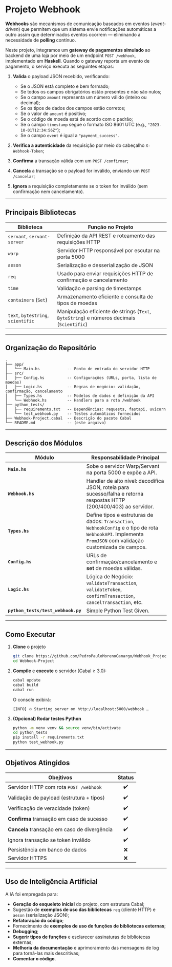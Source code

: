# Projeto Webhook

**Webhooks** são mecanismos de comunicação baseados em eventos (*event-driven*) que permitem que um sistema envie notificações automáticas a outro assim que determinados eventos ocorrem — eliminando a necessidade de **polling** contínuo.

Neste projeto, integramos um **gateway de pagamentos simulado** ao backend de uma loja por meio de um endpoint `POST /webhook`, implementado em **Haskell**. Quando o gateway reporta um evento de pagamento, o serviço executa as seguintes etapas:

1. **Valida** o payload JSON recebido, verificando:

   - Se o JSON está completo e bem formado;
   - Se todos os campos obrigatórios estão presentes e não são nulos;
   - Se o campo `amount` representa um número válido (inteiro ou decimal);
   - Se os tipos de dados dos campos estão corretos;
   - Se o valor de `amount` é positivo;
   - Se o código de moeda está de acordo com o padrão;
   - Se o campo `timestamp` segue o formato ISO 8601 UTC (e.g., `"2023-10-01T12:34:56Z"`);
   - Se o campo `event` é igual a `"payment_success"`.

2. **Verifica a autenticidade** da requisição por meio do cabeçalho `X-Webhook-Token`;

3. **Confirma** a transação válida com um `POST /confirmar`;

4. **Cancela** a transação se o payload for inválido, enviando um `POST /cancelar`;

5. **Ignora** a requisição completamente se o token for inválido (sem confirmação nem cancelamento).


---
## Principais Bibliotecas 

| Biblioteca                     | Função no Projeto                                             |
|-------------------------------|---------------------------------------------------------------|
| `servant`, `servant-server`   | Definição da API REST e roteamento das requisições HTTP      |
| `warp`                         | Servidor HTTP responsável por escutar na porta 5000 |
| `aeson`                        | Serialização e desserialização de JSON  |
| `req`                          | Usado para enviar requisições HTTP de confirmação e cancelamento |
| `time`                         | Validação e parsing de timestamps      |
| `containers` (`Set`)           | Armazenamento eficiente e consulta de tipos de moedas |
| `text`, `bytestring`, `scientific` | Manipulação eficiente de strings (`Text`, `ByteString`) e números decimais (`Scientific`) |


---

## Organização do Repositório

```
.
├── app/
│   └── Main.hs            -- Ponto de entrada do servidor HTTP
├── src/
│   ├── Config.hs          -- Configurações (URLs, porta, lista de moedas)
│   ├── Logic.hs           -- Regras de negócio: validação, confirmação, cancelamento
│   ├── Types.hs           -- Modelos de dados e definição da API
│   └── Webhook.hs         -- Handlers para a rota /webhook
├── python_tests/
│   ├── requirements.txt   -- Dependências: requests, fastapi, uvicorn
│   └── test_webhook.py    -- Testes automáticos fornecidos
├── Webhook-Project.cabal  -- Descrição do pacote Cabal
└── README.md              -- (este arquivo)
```

---

## Descrição dos Módulos

| Módulo | Responsabilidade Principal |
|--------|----------------------------|
| **`Main.hs`** | Sobe o servidor Warp/Servant na porta 5000 e expõe a API. |
| **`Webhook.hs`** | Handler de alto nível: decodifica JSON, roteia para sucesso/falha e retorna respostas HTTP (200/400/403) ao servidor. |
| **`Types.hs`** | Define tipos e estruturas de dados: `Transaction`, `WebhookConfig` e o tipo de rota `WebhookAPI`. Implementa `FromJSON` com validação customizada de campos. |
| **`Config.hs`** | URLs de confirmação/cancelamento e **set** de moedas válidas. |
| **`Logic.hs`** | Lógica de Negócio: `validateTransaction`, `validateToken`, `confirmTransaction`, `cancelTransaction`, etc. |
| **`python_tests/test_webhook.py`** | Simple Python Test Given. |

---

## Como Executar

1. **Clone** o projeto  
   ```bash
   git clone https://github.com/PedroPauloMorenoCamargo/Webhook_Project.git
   cd Webhook-Project
   ```

2. **Compile** e **execute** o servidor (Cabal ≥ 3.0):  
   ```bash
   cabal update
   cabal build
   cabal run
   ```
   O console exibirá:  
   ```
   [INFO] 🔥 Starting server on http://localhost:5000/webhook …
   ```

3. **(Opcional) Rodar testes Python**  
   ```bash
   python -m venv venv && source venv/bin/activate
   cd python_tests
   pip install -r requirements.txt
   python test_webhook.py
   ```

---

## Objetivos Atingidos

| Obejtivos | Status |
|---------------------|:------:|
| Servidor HTTP com rota `POST /webhook` | ✔️ |
| Validação de payload (estrutura + tipos) | ✔️ |
| Verificação de veracidade (token) | ✔️ |
| **Confirma** transação em caso de sucesso | ✔️ |
| **Cancela** transação em caso de divergência | ✔️ |
| Ignora transação se token inválido | ✔️ |
| Persistência em banco de dados | ❌ |
| Servidor HTTPS | ❌  |

---

## Uso de Inteligência Artificial

A IA foi empregada para:

- **Geração do esqueleto inicial** do projeto, com estrutura Cabal;
- Sugestão de **exemplos de uso das bibliotecas** `req` (cliente HTTP) e `aeson` (serialização JSON);
- **Refatoração do código**;
- Fornecimento de **exemplos de uso de funções de bibliotecas externas**;
- **Debugging**;
- **Sugerir tipos de funções** e esclarecer assinaturas de bibliotecas externas;
- **Melhoria da documentação** e aprimoramento das mensagens de log para torná-las mais descritivas;
- **Comentar o código**.


